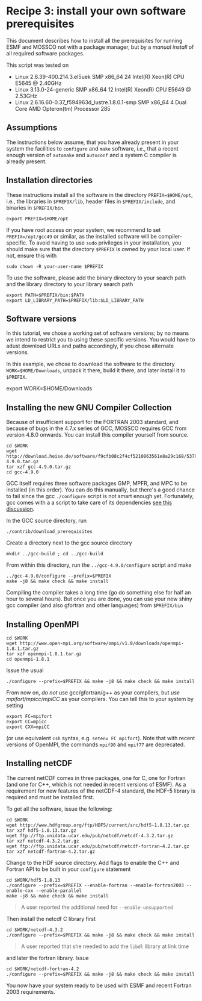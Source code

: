 # Recipe 3: install your own software prerequisites

This document describes how to install all the prerequisites for running ESMF and MOSSCO not
with a package manager, but by a *manual install* of all required software packages.

This script was tested on 

- Linux 2.6.39-400.214.3.el5uek SMP x86_64 24 Intel(R) Xeon(R) CPU E5645 @ 2.40GHz
- Linux 3.13.0-24-generic SMP x86_64 12 Intel(R) Xeon(R) CPU E5649  @ 2.53GHz
- Linux 2.6.16.60-0.37_f594963d_lustre.1.8.0.1-smp  SMP x86_64  4 Dual Core AMD Opteron(tm) Processor 285


## Assumptions

The instructions below assume, that you have already present in your system the facilities to `configure` and `make` software, i.e., that a recent enough version of `automake` and `autoconf` and a system C compiler is
already present.

## Installation directories

These instructions install all the software in the directory `PREFIX=$HOME/opt`, i.e., the libraries in `$PREFIX/lib`, header files in `$PREFIX/include`, and binaries in `$PREFIX/bin`.  

    export PREFIX=$HOME/opt

If you have root access on your system, we recommend to set `PREFIX=/opt/gcc49` or similar, as the installed software will be compiler-specific.  To avoid having to use `sudo` privileges in your installation, you should make sure that the directory `$PREFIX` is owned by your local user.  If not, ensure this with

    sudo chown -R your-user-name $PREFIX

To use the software, please add the binary directory to your search path and the library directory to your library search path

	export PATH=$PREFIX/bin:$PATH
	export LD_LIBRARY_PATH=$PREFIX/lib:$LD_LIBRARY_PATH
	
	
## Software versions
In this tutorial, we chose a working set of software versions; by no means we intend to restrict you to using these specific versions.  You would have to adust download URLs and paths accordingly, if you chose alternate versions.
	
In this example, we chose to download the software to the directory `WORK=$HOME/Downloads`, unpack it there, build it there, and later install it to `$PREFIX`.

   export WORK=$HOME/Downloads


## Installing the new GNU Compiler Collection

Because of insufficient support for the FORTRAN 2003 standard, and because of bugs in the 4.7.x series
of GCC, MOSSCO requires GCC from version 4.8.0 onwards.  You can install this compiler yourself from
source.

    cd $WORK
    wget http://download.heise.de/software/f9cfb08c2f4cf5210863561e8a29c168/5379ee64/120272/gcc-4.9.0.tar.gz
    tar xzf gcc-4.9.0.tar.gz
    cd gcc-4.9.0

GCC itself requires three software packages GMP, MPFR, and MPC to be installed (in this order).  You can do this manually, but there's 
a good chance to fail since the gcc `./configure` script is not smart enough yet.  Fortunately, gcc comes with a a script to take care 
of its dependencies [see this discussion](http://gcc.gnu.org/wiki/FAQ#configure).

In the GCC source directory, run

    ./contrib/download_prerequisites 
    
Create a directory next to the gcc source directory
    
    mkdir ../gcc-build ; cd ../gcc-build
    
From within this directory, run the `../gcc-4.9.0/configure` script and make

	../gcc-4.9.0/configure --prefix=$PREFIX
	make -j8 && make check && make install

Compiling the compiler takes a long time (go do something else for half an hour to several hours).  But once
you are done, you can use your new shiny gcc compiler (and also gfortran and other languages) from `$PREFIX/bin`

## Installing OpenMPI

    cd $WORK
    wget http://www.open-mpi.org/software/ompi/v1.8/downloads/openmpi-1.8.1.tar.gz
    tar xzf openmpi-1.8.1.tar.gz
    cd openmpi-1.8.1

Issue the usual

	./configure --prefix=$PREFIX && make -j8 && make check && make install

From now on, *do not* use gcc/gfortran/g++ as your compilers, but *use mpifort/mpicc/mpiCC* as your compilers.  You can tell this to your system
by setting
    
    export FC=mpifort
    export CC=mpicc
    export CXX=mpiCC
    
(or use equivalent `csh` syntax, e.g. `setenv FC mpifort`).  Note that with recent versions of OpenMPI, the commands `mpif90` and `mpif77` are deprecated.

## Installing netCDF

The current netCDF comes in three packages, one for C, one for Fortran (and one for C++, which is not needed in recent versions of ESMF).  As a requirement for new features of the netCDF-4 standard, the HDF-5 library is required and must be installed first.

To get all the software, issue the following:

    cd $WORK
    wget http://www.hdfgroup.org/ftp/HDF5/current/src/hdf5-1.8.13.tar.gz
    tar xzf hdf5-1.8.13.tar.gz
    wget ftp://ftp.unidata.ucar.edu/pub/netcdf/netcdf-4.3.2.tar.gz
    tar xzf netcdf-4.3.2.tar.gz
    wget ftp://ftp.unidata.ucar.edu/pub/netcdf/netcdf-fortran-4.2.tar.gz
    tar xzf netcdf-fortran-4.2.tar.gz

Change to the HDF source directory.  Add flags to enable the C++ and Fortran API to be built in your `configure` statement

    cd $WORK/hdf5-1.8.13
	./configure --prefix=$PREFIX --enable-fortran --enable-fortran2003 --enable-cxx --enable-parallel
	make -j8 && make check && make install
	
> A user reported the additional need for `--enable-unsupported`

Then install the netcdf C library first

    cd $WORK/netcdf-4.3.2
	./configure --prefix=$PREFIX && make -j8 && make check && make install
	
> A user reported that she needed to add the `libdl` library at link time

and later the fortran library. Issue
    
    cd $WORK/netcdf-fortran-4.2
    ./configure --prefix=$PREFIX && make -j8 && make check && make install

You now have your system ready to be used with ESMF and recent Fortran 2003 requirements.

